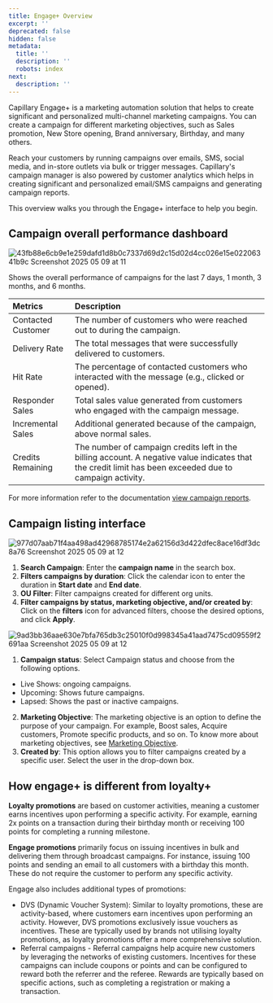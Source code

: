 ```yaml
---
title: Engage+ Overview
excerpt: ''
deprecated: false
hidden: false
metadata:
  title: ''
  description: ''
  robots: index
next:
  description: ''
---
```

Capillary Engage+ is a marketing automation solution that helps to create significant and personalized multi-channel marketing campaigns. You can create a campaign for different marketing objectives, such as Sales promotion, New Store opening, Brand anniversary, Birthday, and many others.

Reach your customers by running campaigns over emails, SMS, social media, and in-store outlets via bulk or trigger messages. Capillary's campaign manager is also powered by customer analytics which helps in creating significant and personalized email/SMS campaigns and generating campaign reports.

This overview walks you through the Engage+ interface to help you begin.

## Campaign overall performance dashboard

![43fb88e6cb9e1e259dafd1d8b0c7337d69d2c15d02d4cc026e15e02206341b9c Screenshot 2025 05 09 at 11](https://files.readme.io/43fb88e6cb9e1e259dafd1d8b0c7337d69d2c15d02d4cc026e15e02206341b9c-Screenshot_2025-05-09_at_11.53.41_AM.png)

Shows the overall performance of campaigns for the last 7 days, 1 month, 3 months, and 6 months.

| Metrics            | Description                                                                                                                                              |
| :----------------- | :------------------------------------------------------------------------------------------------------------------------------------------------------- |
| Contacted Customer | The number of customers who were reached out to during the campaign.                                                                                     |
| Delivery Rate      | The total messages that were successfully delivered to customers.                                                                                        |
| Hit Rate           | The percentage of contacted customers who interacted with the message (e.g., clicked or opened).                                                         |
| Responder Sales    | Total sales value generated from customers who engaged with the campaign message.                                                                        |
| Incremental Sales  | Additional generated because of the campaign, above normal sales.                                                                                        |
| Credits Remaining  | The number of campaign credits left in the billing account. A negative value indicates that the credit limit has been exceeded due to campaign activity. |

For more information refer to the documentation [view campaign reports](https://docs.capillarytech.com/docs/view-campaign-reports).

## Campaign listing interface

![977d07aab71f4aa498ad42968785174e2a62156d3d422dfec8ace16df3dc8a76 Screenshot 2025 05 09 at 12](https://files.readme.io/977d07aab71f4aa498ad42968785174e2a62156d3d422dfec8ace16df3dc8a76-Screenshot_2025-05-09_at_12.22.32_PM.png)

1. **Search Campaign**: Enter the **campaign name** in the search box.
2. **Filters campaigns by duration**: Click the calendar icon to enter the duration in **Start date** and **End date**.
3. **OU Filter**: Filter campaigns created for different org units.
4. **Filter campaigns by status, marketing objective, and/or created by**: Click on the **filters** icon for advanced filters, choose the desired options, and click **Apply**.

![9ad3bb36aae630e7bfa765db3c25010f0d998345a41aad7475cd09559f2691aa Screenshot 2025 05 09 at 12](https://files.readme.io/9ad3bb36aae630e7bfa765db3c25010f0d998345a41aad7475cd09559f2691aa-Screenshot_2025-05-09_at_12.54.46_PM.png)

1. **Campaign status**: Select Campaign status and choose from the following options.

* Live Shows: ongoing campaigns.
* Upcoming: Shows future campaigns.
* Lapsed: Shows the past or inactive campaigns.

2. **Marketing Objective**: The marketing objective is an option to define the purpose of your campaign. For example, Boost sales, Acquire customers, Promote specific products, and so on. To know more about marketing objectives, see [Marketing Objective](https://docs.capillarytech.com/docs/marketing-objective).
3. **Created by**:  This option allows you to filter campaigns created by a specific user. Select the user in the drop-down box.

## How engage+ is different from loyalty+

**Loyalty promotions** are based on customer activities, meaning a customer earns incentives upon performing a specific activity. For example, earning 2x points on a transaction during their birthday month or receiving 100 points for completing a running milestone.

**Engage promotions** primarily focus on issuing incentives in bulk and delivering them through broadcast campaigns. For instance, issuing 100 points and sending an email to all customers with a birthday this month. These do not require the customer to perform any specific activity.

Engage also includes additional types of promotions:

* DVS (Dynamic Voucher System): Similar to loyalty promotions, these are activity-based, where customers earn incentives upon performing an activity. However, DVS promotions exclusively issue vouchers as incentives. These are typically used by brands not utilising loyalty promotions, as loyalty promotions offer a more comprehensive solution.
* Referral campaigns - Referral campaigns help acquire new customers by leveraging the networks of existing customers. Incentives for these campaigns can include coupons or points and can be configured to reward both the referrer and the referee. Rewards are typically based on specific actions, such as completing a registration or making a transaction.